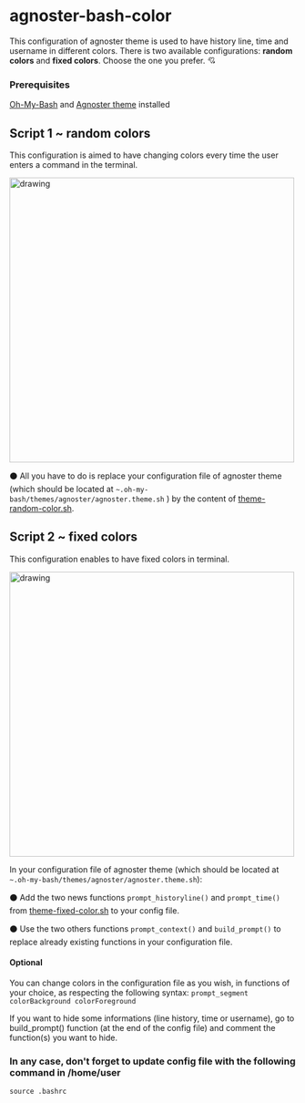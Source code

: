 # agnoster-bash-color
This configuration of agnoster theme is used to have history line, time and username in different colors. There is two available configurations: **random colors** and **fixed colors**. Choose the one you prefer. :cupid:

### Prerequisites

[Oh-My-Bash](https://ohmybash.nntoan.com/) and [Agnoster theme](https://github.com/ohmybash/oh-my-bash/wiki/Themes) installed


## Script 1 ~ random colors

This configuration is aimed to have changing colors every time the user enters a command in the terminal.

<img src="https://github.com/manialinux/agnoster-bash-color/blob/main/agnoster-bash-random-color.png" alt="drawing" width="500"/>

:black_circle: All you have to do is replace your configuration file of agnoster theme (which should be located at `~.oh-my-bash/themes/agnoster/agnoster.theme.sh` ) by the content of [theme-random-color.sh](https://github.com/manialinux/agnoster-bash-color/blob/main/theme-random-color.sh).


## Script 2 ~ fixed colors 

This configuration enables to have fixed colors in terminal.

<img src="https://github.com/manialinux/agnoster-bash-color/blob/main/agnoster-bash-fixed-color.png" alt="drawing" width="500"/>

In your configuration file of agnoster theme (which should be located at `~.oh-my-bash/themes/agnoster/agnoster.theme.sh`):

:black_circle: Add the two news functions `prompt_historyline()` and `prompt_time()` from [theme-fixed-color.sh](https://github.com/manialinux/agnoster-bash-color/blob/main/theme-fixed-color.sh) to your config file.

:black_circle: Use the two others functions `prompt_context()` and `build_prompt()` to replace already existing functions in your configuration file.



#### Optional

You can change colors in the configuration file as you wish, in functions of your choice, as respecting the following syntax:
`prompt_segment colorBackground colorForeground`

If you want to hide some informations (line history, time or username), go to build_prompt() function (at the end of the config file) and comment the function(s) you want to hide.

### In any case, don't forget to update config file with the following command in /home/user
`source .bashrc`
